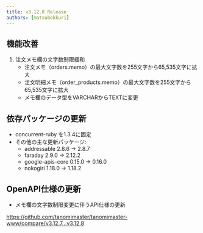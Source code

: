 ```yaml
---
title: v3.12.8 Release
authors: [matsubokkuri]
---
```


## 機能改善
1. 注文メモ欄の文字数制限緩和
   - 注文メモ（orders.memo）の最大文字数を255文字から65,535文字に拡大
   - 注文明細メモ（order_products.memo）の最大文字数を255文字から65,535文字に拡大
   - メモ欄のデータ型をVARCHARからTEXTに変更

## 依存パッケージの更新
- concurrent-ruby を1.3.4に固定
- その他の主な更新パッケージ:
  - addressable 2.8.6 → 2.8.7
  - faraday 2.9.0 → 2.12.2
  - google-apis-core 0.15.0 → 0.16.0
  - nokogiri 1.18.0 → 1.18.2

## OpenAPI仕様の更新
- メモ欄の文字数制限変更に伴うAPI仕様の更新

https://github.com/tanomimaster/tanomimaster-www/compare/v3.12.7...v3.12.8

